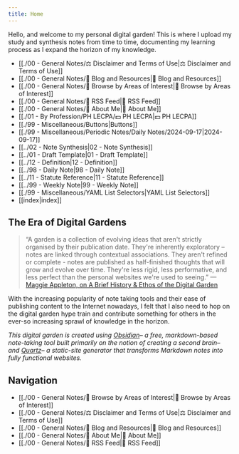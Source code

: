 ```yaml
---
title: Home
---
```


Hello, and welcome to my personal digital garden! This is where I upload my study and synthesis notes from time to time, documenting my learning process as I expand the horizon of my knowledge.

- [[./00 - General Notes/⚖️ Disclaimer and Terms of Use|⚖️ Disclaimer and Terms of Use]]
- [[./00 - General Notes/📄 Blog and Resources|📄 Blog and Resources]]
- [[./00 - General Notes/🔎 Browse by Areas of Interest|🔎 Browse by Areas of Interest]]
- [[./00 - General Notes/🔶 RSS Feed|🔶 RSS Feed]]
- [[./00 - General Notes/🤵 About Me|🤵 About Me]]
- [[./01 - By Profession/PH LECPA/💵 PH LECPA|💵 PH LECPA]]
- [[./99 - Miscellaneous/Buttons|Buttons]]
- [[./99 - Miscellaneous/Periodic Notes/Daily Notes/2024-09-17|2024-09-17]]
- [[../02 - Note Synthesis|02 - Note Synthesis]]
- [[../01 - Draft Template|01 - Draft Template]]
- [[../12 - Definition|12 - Definition]]
- [[../98 - Daily Note|98 - Daily Note]]
- [[../11 - Statute Reference|11 - Statute Reference]]
- [[../99 - Weekly Note|99 - Weekly Note]]
- [[./99 - Miscellaneous/YAML List Selectors|YAML List Selectors]]
- [[index|index]]


## The Era of Digital Gardens

> “A garden is a collection of evolving ideas that aren't strictly organised by their publication date. They're inherently exploratory – notes are linked through contextual associations. They aren't refined or complete - notes are published as half-finished thoughts that will grow and evolve over time. They're less rigid, less performative, and less perfect than the personal websites we're used to seeing.” —[Maggie Appleton, on A Brief History & Ethos of the Digital Garden](https://maggieappleton.com/garden-history)

With the increasing popularity of note taking tools and their ease of publishing content to the Internet nowadays, I felt that I also need to hop on the digital garden hype train and contribute something for others in the ever-so increasing sprawl of knowledge in the horizon.

*This digital garden is created using [Obsidian](https://obsidian.md)– a free, markdown-based note-taking tool built primarily on the notion of creating a second brain– and [Quartz](https://github.com/jackyzha0/quartz)– a static-site generator that transforms Markdown notes into fully functional websites.*
## Navigation
- [[./00 - General Notes/🔎 Browse by Areas of Interest|🔎 Browse by Areas of Interest]]
- [[./00 - General Notes/⚖️ Disclaimer and Terms of Use|⚖️ Disclaimer and Terms of Use]]
- [[./00 - General Notes/📄 Blog and Resources|📄 Blog and Resources]]
- [[./00 - General Notes/🤵 About Me|🤵 About Me]]
- [[./00 - General Notes/🔶 RSS Feed|🔶 RSS Feed]]

